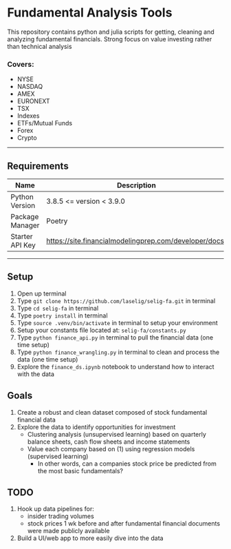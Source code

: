 # Fundamental Analysis Tools
This repository contains python and julia scripts for getting, cleaning and analyzing fundamental financials. Strong focus on value investing rather than technical analysis
### Covers:
- NYSE
- NASDAQ
- AMEX
- EURONEXT
- TSX
- Indexes
- ETFs/Mutual Funds
- Forex
- Crypto
---  
## Requirements
| Name                | Description              |
| ------------------- | ------------------------ |
| Python Version      | 3.8.5 <= version < 3.9.0 |
| Package Manager     | Poetry                   |
| Starter API Key     | https://site.financialmodelingprep.com/developer/docs/ |

---
## Setup
1. Open up terminal
2. Type ```git clone https://github.com/laselig/selig-fa.git``` in terminal
3. Type ```cd selig-fa``` in terminal
4. Type ```poetry install``` in terminal
5. Type ```source .venv/bin/activate``` in terminal to setup your environment
6. Setup your constants file located at: ```selig-fa/constants.py```
7. Type ```python finance_api.py``` in terminal to pull the financial data (one time setup) 
8. Type ```python finance_wrangling.py``` in terminal to clean and process the data (one time setup)
9. Explore the ```finance_ds.ipynb``` notebook to understand how to interact with the data 


## Goals
1. Create a robust and clean dataset composed of stock fundamental financial data
2. Explore the data to identify opportunities for investment
    - Clustering analysis (unsupervised learning) based on quarterly balance sheets, cash flow sheets and income statements
    - Value each company based on (1) using regression models (supervised learning) 
        - In other words, can a companies stock price be predicted from the most basic fundamentals? 

## TODO
1. Hook up data pipelines for: 
    - insider trading volumes
    - stock prices 1 wk before and after fundamental financial documents were made publicly available
2. Build a UI/web app to more easily dive into the data    
